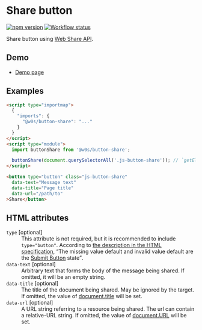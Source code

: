 # Share button

[![npm version](https://badge.fury.io/js/%40w0s%2Fbutton-share.svg)](https://www.npmjs.com/package/@w0s/button-share)
[![Workflow status](https://github.com/SaekiTominaga/frontend/actions/workflows/button-share.yml/badge.svg)](https://github.com/SaekiTominaga/frontend/actions/workflows/button-share.yml)

Share button using [Web Share API](https://www.w3.org/TR/web-share/).

## Demo

- [Demo page](https://saekitominaga.github.io/frontend/packages/button-share/demo/)

## Examples

```HTML
<script type="importmap">
  {
    "imports": {
      "@w0s/button-share": "..."
    }
  }
</script>
<script type="module">
  import buttonShare from '@w0s/button-share';

  buttonShare(document.querySelectorAll('.js-button-share')); // `getElementById()` or `getElementsByClassName()` or `getElementsByTagName()` or `querySelector()` or `querySelectorAll()`
</script>

<button type="button" class="js-button-share"
  data-text="Message text"
  data-title="Page title"
  data-url="/path/to"
>Share</button>
```

## HTML attributes

<dl>
<dt><code>type</code> [optional]</dt>
<dd>This attribute is not required, but it is recommended to include <code>type="button"</code>. According to <a href="https://html.spec.whatwg.org/multipage/form-elements.html#attr-button-type">the description in the HTML specification</a>, <q cite="https://html.spec.whatwg.org/multipage/form-elements.html#attr-button-type">The missing value default and invalid value default are the <a href="https://html.spec.whatwg.org/multipage/form-elements.html#attr-button-type-submit-state">Submit Button</a> state</q>.</dd>
<dt><code>data-text</code> [optional]</dt>
<dd>Arbitrary text that forms the body of the message being shared. If omitted, it will be an empty string.</dd>
<dt><code>data-title</code> [optional]</dt>
<dd>The title of the document being shared. May be ignored by the target. If omitted, the value of <a href="https://developer.mozilla.org/en-US/docs/Web/API/Document/title">document.title</a> will be set.</dd>
<dt><code>data-url</code> [optional]</dt>
<dd>A URL string referring to a resource being shared. The url can contain a relative-URL string. If omitted, the value of <a href="https://developer.mozilla.org/en-US/docs/Web/API/Document/URL">document.URL</a> will be set.</dd>
</dl>
